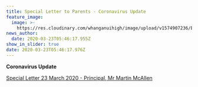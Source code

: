 ```yaml
---
title: Special Letter to Parents - Coronavirus Update
feature_image:
  image: >-
    https://res.cloudinary.com/whanganuihigh/image/upload/v1574907236/Events/GREEN_WHS_HEADER.jpg
news_author:
  date: 2020-03-23T05:46:17.955Z
show_in_slider: true
date: 2020-03-23T05:46:17.976Z
---
```

**Coronavirus Update**

[Special Letter 23 March 2020 - Principal, Mr Martin McAllen](https://res.cloudinary.com/whanganuihigh/image/upload/v1584940305/newsletters/Notice_to_Parents_re_Covid-19_23.03.20.pdf)